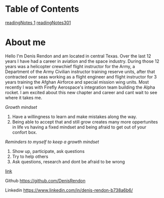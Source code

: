 
# Table of Contents

[readingNotes 1](./readingNotes1.md)
[readingNotes301](./readingNotes301.md)

# About me

Hello I'm Denis Rendon and am located in central Texas. Over the last 12 years I have had a career in aviation and the space industry.  During those 12 years was a helicopter crewchief flight instructor for the Army, a Department of the Army Civilian instructor training reserve units, after that contracted over seas working as a flight engineer and flight instructor for 3 years training the Afghan Airforce and special mission wing units. Most recently I was with Firefly Aerospace's integration team building the Alpha rocket. I am excited about this new chapter and career and cant wait to see where it takes me.

*Growth mindset*

1. Have a willingness to learn and make mistakes along the way.
2. Being able to accept that and still grow creates many more oppertunites in life vs having a fixed mindset and being afraid to get out of your confort box.

*Reminders to myself to keep a growth mindset*

1. Show up, participate, ask questions
2. Try to help others
3. Ask questions, research and dont be afraid to be wrong

<a href="https://www.significantinsightsmedia.com/wp-content/uploads/2022/01/Untitled.jpg">link</a>

Github
<https://github.com/DenisRendon>

Linkedin
<https://www.linkedin.com/in/denis-rendon-b738a6b6/>
